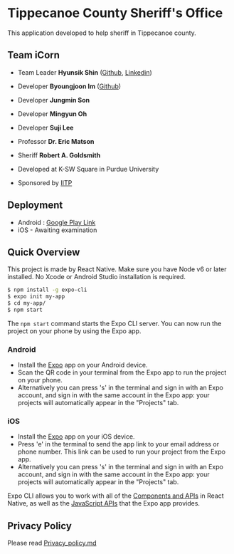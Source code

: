 # Tippecanoe County Sheriff's Office

This application developed to help sheriff in Tippecanoe county.

## Team iCorn

- Team Leader <b>Hyunsik Shin</b> ([Github](https://github.com/hyunsikshin), [Linkedin](https://www.linkedin.com/in/%ED%98%84%EC%8B%9D-%EC%8B%A0-84619379/))
- Developer <b>Byoungjoon Im</b> ([Github](https://github.com/ByoungJoonIm))
- Developer <b>Jungmin Son</b>
- Developer <b>Mingyun Oh</b>
- Developer <b>Suji Lee</b>

- Professor <b>Dr. Eric Matson</b>
- Sheriff <b>Robert A. Goldsmith</b>

- Developed at K-SW Square in Purdue University
- Sponsored by [IITP](https://www.iitp.kr/main.it)

## Deployment

* Android : [Google Play Link](https://play.google.com/store/apps/details?id=com.tippsranger.tippecanoe_county_sheriff_app) 
* iOS - Awaiting examination

## Quick Overview

This project is made by React Native.
Make sure you have Node v6 or later installed. No Xcode or Android Studio installation is required.

```sh
$ npm install -g expo-cli
$ expo init my-app
$ cd my-app/
$ npm start
```

The `npm start` command starts the Expo CLI server. You can now run the project on your phone by using the Expo app.

### Android

- Install the [Expo](https://expo.io) app on your Android device.
- Scan the QR code in your terminal from the Expo app to run the project on your phone.
- Alternatively you can press 's' in the terminal and sign in with an Expo account, and sign in with the same account in the Expo app: your projects will automatically appear in the "Projects" tab.

### iOS

- Install the [Expo](https://expo.io) app on your iOS device.
- Press 'e' in the terminal to send the app link to your email address or phone number. This link can be used to run your project from the Expo app.
- Alternatively you can press 's' in the terminal and sign in with an Expo account, and sign in with the same account in the Expo app: your projects will automatically appear in the "Projects" tab.

Expo CLI allows you to work with all of the [Components and APIs](https://facebook.github.io/react-native/docs/getting-started.html) in React Native, as well as the [JavaScript APIs](https://docs.expo.io/versions/latest/sdk/index.html) that the Expo app provides.


## Privacy Policy

Please read [Privacy_policy.md](https://github.com/hyunsikshin/Tippecanoe-County-Sheriff-Office/blob/master/privacy_policy.md) 
